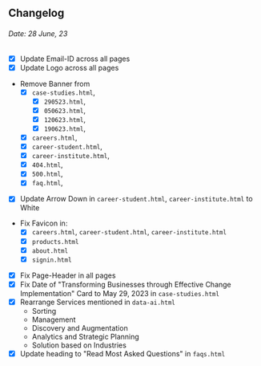 ## Changelog

###### Date: 28 June, 23

- [x] Update Email-ID across all pages
- [x] Update Logo across all pages
- Remove Banner from
  - [x] `case-studies.html`,
    - [x] `290523.html`,
    - [x] `050623.html`,
    - [x] `120623.html`,
    - [x] `190623.html`,
  - [x] `careers.html`,
  - [x] `career-student.html`,
  - [x] `career-institute.html`,
  - [x] `404.html`,
  - [x] `500.html`,
  - [x] `faq.html`,
- [x] Update Arrow Down in `career-student.html`, `career-institute.html` to White
- Fix Favicon in:
  - [x] `careers.html`, `career-student.html`, `career-institute.html`
  - [x] `products.html`
  - [x] `about.html`
  - [x] `signin.html`
- [x] Fix Page-Header in all pages
- [x] Fix Date of "Transforming Businesses through Effective Change Implementation" Card to May 29, 2023 in `case-studies.html`
- [x] Rearrange Services mentioned in `data-ai.html`
  - Sorting
  - Management
  - Discovery and Augmentation
  - Analytics and Strategic Planning
  - Solution based on Industries
- [x] Update heading to "Read Most Asked Questions" in `faqs.html`
